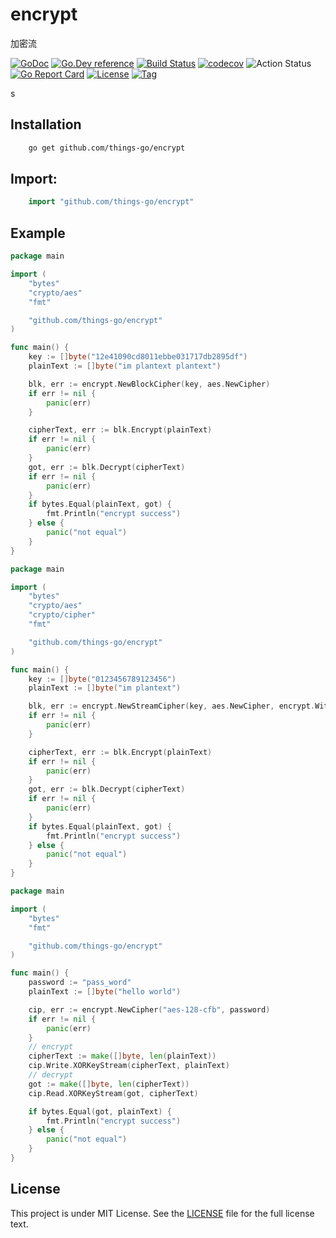 # encrypt
 加密流

[![GoDoc](https://godoc.org/github.com/things-go/encrypt?status.svg)](https://godoc.org/github.com/things-go/encrypt)
[![Go.Dev reference](https://img.shields.io/badge/go.dev-reference-blue?logo=go&logoColor=white)](https://pkg.go.dev/github.com/things-go/encrypt?tab=doc)
[![Build Status](https://www.travis-ci.com/things-go/encrypt.svg?branch=master)](https://www.travis-ci.com/things-go/encrypt)
[![codecov](https://codecov.io/gh/things-go/encrypt/branch/master/graph/badge.svg)](https://codecov.io/gh/things-go/encrypt)
![Action Status](https://github.com/things-go/encrypt/workflows/Go/badge.svg)
[![Go Report Card](https://goreportcard.com/badge/github.com/things-go/encrypt)](https://goreportcard.com/report/github.com/things-go/encrypt)
[![License](https://img.shields.io/github/license/things-go/encrypt)](https://github.com/things-go/encrypt/raw/master/LICENSE)
[![Tag](https://img.shields.io/github/v/tag/things-go/encrypt)](https://github.com/things-go/encrypt/tags)

s
## Installation

```bash
    go get github.com/things-go/encrypt
```

## Import:

```go
    import "github.com/things-go/encrypt"
```

## Example

[embedmd]:# (_example/block/main.go go)
```go
package main

import (
	"bytes"
	"crypto/aes"
	"fmt"

	"github.com/things-go/encrypt"
)

func main() {
	key := []byte("12e41090cd8011ebbe031717db2895df")
	plainText := []byte("im plantext plantext")

	blk, err := encrypt.NewBlockCipher(key, aes.NewCipher)
	if err != nil {
		panic(err)
	}

	cipherText, err := blk.Encrypt(plainText)
	if err != nil {
		panic(err)
	}
	got, err := blk.Decrypt(cipherText)
	if err != nil {
		panic(err)
	}
	if bytes.Equal(plainText, got) {
		fmt.Println("encrypt success")
	} else {
		panic("not equal")
	}
}
```

[embedmd]:# (_example/stream/main.go go)
```go
package main

import (
	"bytes"
	"crypto/aes"
	"crypto/cipher"
	"fmt"

	"github.com/things-go/encrypt"
)

func main() {
	key := []byte("0123456789123456")
	plainText := []byte("im plantext")

	blk, err := encrypt.NewStreamCipher(key, aes.NewCipher, encrypt.WithStreamCodec(cipher.NewCTR, cipher.NewCTR))
	if err != nil {
		panic(err)
	}

	cipherText, err := blk.Encrypt(plainText)
	if err != nil {
		panic(err)
	}
	got, err := blk.Decrypt(cipherText)
	if err != nil {
		panic(err)
	}
	if bytes.Equal(plainText, got) {
		fmt.Println("encrypt success")
	} else {
		panic("not equal")
	}
}
```

[embedmd]:# (_example/cipher/main.go go)
```go
package main

import (
	"bytes"
	"fmt"

	"github.com/things-go/encrypt"
)

func main() {
	password := "pass_word"
	plainText := []byte("hello world")

	cip, err := encrypt.NewCipher("aes-128-cfb", password)
	if err != nil {
		panic(err)
	}
	// encrypt
	cipherText := make([]byte, len(plainText))
	cip.Write.XORKeyStream(cipherText, plainText)
	// decrypt
	got := make([]byte, len(cipherText))
	cip.Read.XORKeyStream(got, cipherText)

	if bytes.Equal(got, plainText) {
		fmt.Println("encrypt success")
	} else {
		panic("not equal")
	}
}
```

## License

This project is under MIT License. See the [LICENSE](LICENSE) file for the full license text.
